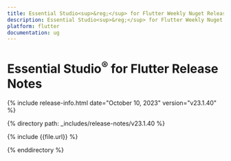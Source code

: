 ```yaml
---
title: Essential Studio<sup>&reg;</sup> for Flutter Weekly Nuget Release Release Notes  
description: Essential Studio<sup>&reg;</sup> for Flutter Weekly Nuget Release Release Notes  
platform: flutter
documentation: ug
---
```


# Essential Studio<sup>&reg;</sup> for Flutter  Release Notes  

{% include release-info.html date="October 10, 2023"  version="v23.1.40" %} 

{% directory path: _includes/release-notes/v23.1.40 %}

{% include {{file.url}} %}

{% enddirectory %}